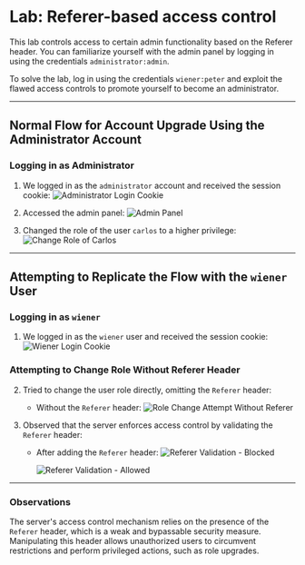 # Lab: Referer-based access control

This lab controls access to certain admin functionality based on the Referer header. 
You can familiarize yourself with the admin panel by logging in using the credentials `administrator:admin`.

To solve the lab, log in using the credentials `wiener:peter` and exploit the flawed access controls to promote yourself to become an administrator.

---


## Normal Flow for Account Upgrade Using the Administrator Account

### Logging in as Administrator
1. We logged in as the `administrator` account and received the session cookie:
   ![Administrator Login Cookie](https://github.com/user-attachments/assets/0bb8551f-a306-4b2f-a9a4-8e1cfb034ba0)

2. Accessed the admin panel:
   ![Admin Panel](https://github.com/user-attachments/assets/21d0f090-170d-460f-b210-5ae39d519c54)

3. Changed the role of the user `carlos` to a higher privilege:
   ![Change Role of Carlos](https://github.com/user-attachments/assets/fcd4868f-ced6-4725-b555-327f85c5b070)

---

## Attempting to Replicate the Flow with the `wiener` User

### Logging in as `wiener`
1. We logged in as the `wiener` user and received the session cookie:
   ![Wiener Login Cookie](https://github.com/user-attachments/assets/9351da1a-f53e-4797-a9d8-d3f1d5c51cdd)

### Attempting to Change Role Without Referer Header
2. Tried to change the user role directly, omitting the `Referer` header:
   - Without the `Referer` header:
   ![Role Change Attempt Without Referer](https://github.com/user-attachments/assets/8f1708e3-5b38-465b-93b9-07ab59c801ee)

4. Observed that the server enforces access control by validating the `Referer` header:
   - After adding the `Referer` header:
     ![Referer Validation - Blocked](https://github.com/user-attachments/assets/d72da4c8-a6c9-4e54-843d-15cbbe72e035)
   
     ![Referer Validation - Allowed](https://github.com/user-attachments/assets/a8942569-0c54-47b5-b723-70970ca1ab67)

---

### Observations
The server's access control mechanism relies on the presence of the `Referer` header, which is a weak and bypassable security measure. Manipulating this header allows unauthorized users to circumvent restrictions and perform privileged actions, such as role upgrades.










